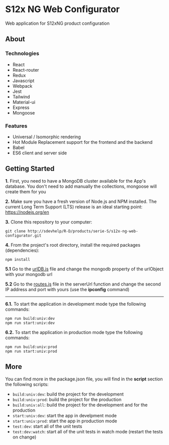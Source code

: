 # S12x NG Web Configurator

Web application for S12xNG product configuration

## About

### Technologies

* React
* React-router
* Redux
* Javascript
* Webpack
* Jest
* Tailwind
* Material-ui
* Express
* Mongoose

### Features

* Universal / Isomorphic rendering
* Hot Module Replacement support for the frontend and the backend
* Babel
* ES6 client and server side

## Getting Started

**1.** First, you need to have a MongoDB cluster available for the App's database. You don't need to add manually the collections, mongoose will create them for you

**2.**  Make sure you have a fresh version of Node.js and NPM installed. The current Long Term Support (LTS) release is an ideal starting point: https://nodejs.org/en

**3.**  Clone this repository to your computer:
```
git clone http://sdevhelp/R-D/products/serie-S/s12x-ng-web-configurator.git
```

**4.** From the project's root directory, install the required packages (dependencies):
```
npm install
```

**5.1** Go to the <ins>urlDB.js</ins> file and change the mongodb property of the urlObject with your mongodb url

**5.2** Go to the <ins>routes.js</ins> file in the serverUrl function and change the second IP address and port with yours (use the **ipconfig** command)

---

**6.1.** To start the application in development mode type the following commands:
```
npm run build:univ:dev
npm run start:univ:dev
```

**6.2.** To start the application in production mode type the following commands:
```
npm run build:univ:prod
npm run start:univ:prod
```

## More

You can find more in the package.json file, you will find in the **script** section the following scripts:
* `build:univ:dev`: build the project for the development
* `build:univ:prod`: build the project for the production
* `build:univ:all`: build the project for the development and for the production
* `start:univ:dev`: start the app in develpment mode
* `start:univ:prod`: start the app in production mode
* `test:dev`: start all of the unit tests
* `test:dev:watch`: start all of the unit tests in watch mode (restart the tests on change)
